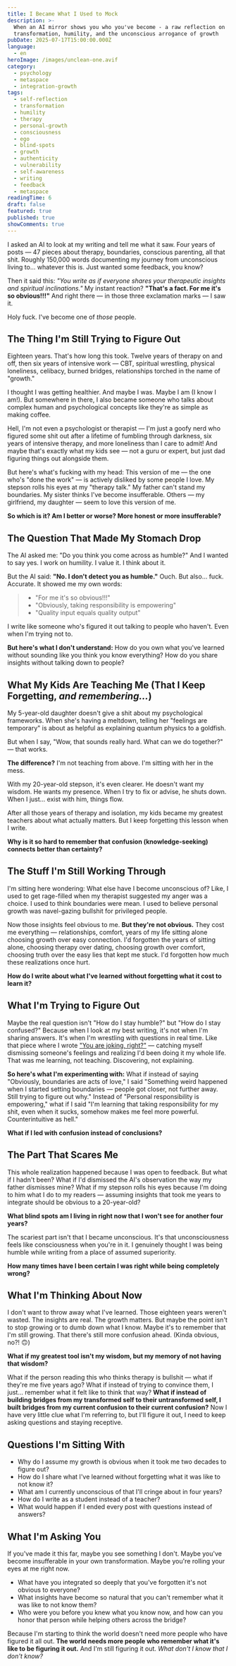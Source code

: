 ```yaml
---
title: I Became What I Used to Mock
description: >-
  When an AI mirror shows you who you've become - a raw reflection on
  transformation, humility, and the unconscious arrogance of growth
pubDate: 2025-07-17T15:00:00.000Z
language:
  - en
heroImage: /images/unclean-one.avif
category:
  - psychology
  - metaspace
  - integration-growth
tags:
  - self-reflection
  - transformation
  - humility
  - therapy
  - personal-growth
  - consciousness
  - ego
  - blind-spots
  - growth
  - authenticity
  - vulnerability
  - self-awareness
  - writing
  - feedback
  - metaspace
readingTime: 6
draft: false
featured: true
published: true
showComments: true
---
```


I asked an AI to look at my writing and tell me what it saw. Four years of posts — 47 pieces about therapy, boundaries, conscious parenting, all that shit. Roughly 150,000 words documenting my journey from unconscious living to... whatever this is. Just wanted some feedback, you know?

Then it said this: _"You write as if everyone shares your therapeutic insights and spiritual inclinations."_ My instant reaction? **"That's a fact. For me it's so obvious!!!"** And right there — in those three exclamation marks — I saw it.

Holy fuck. I've become one of _those_ people.

## **The Thing I'm Still Trying to Figure Out**

Eighteen years. That's how long this took. Twelve years of therapy on and off, then six years of intensive work — CBT, spiritual wrestling, physical loneliness, celibacy, burned bridges, relationships torched in the name of "growth."

I thought I was getting healthier. And maybe I was. Maybe I am (I know I am!). But somewhere in there, I also became someone who talks about complex human and psychological concepts like they're as simple as making coffee.

Hell, I'm not even a psychologist or therapist — I'm just a goofy nerd who figured some shit out after a lifetime of fumbling through darkness, six years of intensive therapy, and more loneliness than I care to admit! And maybe that's exactly what my kids see — not a guru or expert, but just dad figuring things out alongside them.

But here's what's fucking with my head: This version of me — the one who's "done the work" — is actively disliked by some people I love. My stepson rolls his eyes at my "therapy talk." My father can't stand my boundaries. My sister thinks I've become insufferable. Others — my girlfriend, my daughter — seem to love this version of me.

**So which is it? Am I better or worse? More honest or more insufferable?**

## **The Question That Made My Stomach Drop**

The AI asked me: "Do you think you come across as humble?" And I wanted to say yes. I work on humility. I value it. I think about it.

But the AI said: **"No. I don't detect you as humble."** Ouch. But also... fuck. Accurate. It showed me my own words:

> - "For me it's so obvious!!!"
> - "Obviously, taking responsibility is empowering"
> - "Quality input equals quality output"

I write like someone who's figured it out talking to people who haven't. Even when I'm trying not to.

**But here's what I don't understand:** How do you own what you've learned without sounding like you think you know everything? How do you share insights without talking down to people?

## **What My Kids Are Teaching Me (That I Keep Forgetting, _and remembering..._)**

My 5-year-old daughter doesn't give a shit about my psychological frameworks. When she's having a meltdown, telling her "feelings are temporary" is about as helpful as explaining quantum physics to a goldfish.

But when I say, "Wow, that sounds really hard. What can we do together?" — that works.

**The difference?** I'm not teaching from above. I'm sitting with her in the mess.

With my 20-year-old stepson, it's even clearer. He doesn't want my wisdom. He wants my presence. When I try to fix or advise, he shuts down. When I just... exist with him, things flow.

After all those years of therapy and isolation, my kids became my greatest teachers about what actually matters. But I keep forgetting this lesson when I write.

**Why is it so hard to remember that confusion (knowledge-seeking) connects better than certainty?**

## **The Stuff I'm Still Working Through**

I'm sitting here wondering: What else have I become unconscious of? Like, I used to get rage-filled when my therapist suggested my anger was a choice. I used to think boundaries were mean. I used to believe personal growth was navel-gazing bullshit for privileged people.

Now those insights feel obvious to me. **But they're not obvious.** They cost me everything — relationships, comfort, years of my life sitting alone choosing growth over easy connection. I'd forgotten the years of sitting alone, choosing therapy over dating, choosing growth over comfort, choosing truth over the easy lies that kept me stuck. I'd forgotten how much these realizations once hurt.

**How do I write about what I've learned without forgetting what it cost to learn it?**

## **What I'm Trying to Figure Out**

Maybe the real question isn't "How do I stay humble?" but "How do I stay confused?" Because when I look at my best writing, it's not when I'm sharing answers. It's when I'm wrestling with questions in real time. Like that piece where I wrote ["You are joking, right?"](/p/you-are-joking-right) — catching myself dismissing someone's feelings and realizing I'd been doing it my whole life. That was me learning, not teaching. Discovering, not explaining.

**So here's what I'm experimenting with:** What if instead of saying "Obviously, boundaries are acts of love," I said "Something weird happened when I started setting boundaries — people got closer, not further away. Still trying to figure out why." Instead of "Personal responsibility is empowering," what if I said "I'm learning that taking responsibility for my shit, even when it sucks, somehow makes me feel more powerful. Counterintuitive as hell."

**What if I led with confusion instead of conclusions?**

## **The Part That Scares Me**

This whole realization happened because I was open to feedback. But what if I hadn't been? What if I'd dismissed the AI's observation the way my father dismisses mine? What if my stepson rolls his eyes because I'm doing to him what I do to my readers — assuming insights that took me years to integrate should be obvious to a 20-year-old?

**What blind spots am I living in right now that I won't see for another four years?**

The scariest part isn't that I became unconscious. It's that unconsciousness feels like consciousness when you're in it. I genuinely thought I was being humble while writing from a place of assumed superiority.

**How many times have I been certain I was right while being completely wrong?**

## **What I'm Thinking About Now**

I don't want to throw away what I've learned. Those eighteen years weren't wasted. The insights are real. The growth matters. But maybe the point isn't to stop growing or to dumb down what I know. Maybe it's to remember that I'm still growing. That there's still more confusion ahead. (Kinda obvious, no?! 🙃)

**What if my greatest tool isn't my wisdom, but my memory of not having that wisdom?**

What if the person reading this who thinks therapy is bullshit — what if they're me five years ago? What if instead of trying to convince them, I just... remember what it felt like to think that way? **What if instead of building bridges from my transformed self to their untransformed self, I built bridges from my current confusion to their current confusion?** Now I have very little clue what I'm referring to, but I'll figure it out, I need to keep asking questions and staying receptive.

## **Questions I'm Sitting With**

- Why do I assume my growth is obvious when it took me two decades to figure out?
- How do I share what I've learned without forgetting what it was like to not know it?
- What am I currently unconscious of that I'll cringe about in four years?
- How do I write as a student instead of a teacher?
- What would happen if I ended every post with questions instead of answers?

## **What I'm Asking You**

If you've made it this far, maybe you see something I don't. Maybe you've become insufferable in your own transformation. Maybe you're rolling your eyes at me right now.

- What have you integrated so deeply that you've forgotten it's not obvious to everyone?
- What insights have become so natural that you can't remember what it was like to not know them?
- Who were you before you knew what you know now, and how can you honor that person while helping others across the bridge?

Because I'm starting to think the world doesn't need more people who have figured it all out. **The world needs more people who remember what it's like to be figuring it out.** And I'm still figuring it out. _What don't I know that I don't know?_
